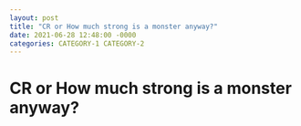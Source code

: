 ```yaml
---
layout: post
title: "CR or How much strong is a monster anyway?"
date: 2021-06-28 12:48:00 -0000
categories: CATEGORY-1 CATEGORY-2
---
```


# CR or How much strong is a monster anyway?